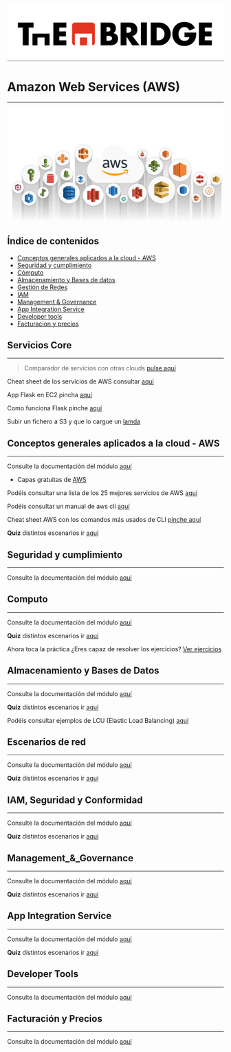 ![](../../img/TheBridge_logo.png)

# Amazon Web Services (AWS)

---

![img.png](img/Logo_AWS.png)


## Índice de contenidos

- [Conceptos generales aplicados a la cloud - AWS](#conceptos-generales-aplicados-a-la-cloud---aws)
- [Seguridad y cumplimiento](#seguridad-y-cumplimiento)
- [Cómputo](#computo)
- [Almacenamiento y Bases de datos](#almacenamiento-y-bases-de-datos)
- [Gestión de Redes](#escenarios-de-red)
- [IAM](#iam-seguridad-y-conformidad)
- [Management & Governance](#management__governance)
- [App Integration Service](#app-integration-service)
- [Developer tools](#developer-tools)
- [Facturacion y precios](#facturacin-y-precios)


## Servicios Core

---

>Comparador de servicios con otras clouds [pulse aquí](https://comparecloud.in/)

Cheat sheet de los servicios de AWS consultar [aquí](Resumen%20Core%20Services.pdf)

App Flask en EC2 pincha [aquí](https://medium.com/techfront/step-by-step-visual-guide-on-deploying-a-flask-application-on-aws-ec2-8e3e8b82c4f7)

Como funciona Flask pinche [aquí](https://www.youtube.com/watch?v=Z1RJmh_OqeA)

Subir un fichero a S3 y que lo cargue un [lamda](https://www.youtube.com/watch?v=OJrxbr9ebDE&t=409s)


## Conceptos generales aplicados a la cloud - AWS

---

Consulte la documentación del módulo [aquí](https://docs.google.com/presentation/d/1eG4RP_FpRczMc466GeVDlIlm9SbwjmG0q6dF7cjps3I)

- Capas gratuitas de [AWS](https://aws.amazon.com/es/free/?all-free-tier.sort-by=item.additionalFields.SortRank&all-free-tier.sort-order=asc&awsf.Free%20Tier%20Types=tier%23always-free&awsf.Free%20Tier%20Categories=*all)

Podéis consultar una lista de los 25 mejores servicios de AWS [aquí](https://docs.google.com/document/d/1wm6LOpLxi_PATKMMWzFgisQUuQ1NXeJT/edit?usp=share_link&ouid=102384283797243178688&rtpof=true&sd=true)

Podéis consultar un manual de aws cli [aquí](Modulo_02_AWS/Manual%20aws-cli-v2.pdf)

Cheat sheet AWS con los comandos más usados de CLI [pinche aquí](https://devhints.io/awscli)

**Quiz** distintos escenarios ir [aquí](01_Conceptos_generales/AWS_Insfraestructura_escenarios_preguntas.md)


## Seguridad y cumplimiento

---

Consulte la documentación del módulo [aquí](https://docs.google.com/presentation/d/1C0PvEdOeU1fdftUQeshySGvkGD5_o-TN1LXmp9xDcqs/edit?usp=share_link)


## Computo

---

Consulte la documentación del módulo [aquí](https://docs.google.com/presentation/d/1EDGnu0jKeSAkgEdt46GA-Gk_VNJo3mXn98Pc_wnNLRg/edit?usp=share_link)

**Quiz** distintos escenarios ir [aquí](03_Computo/AWS_Compute_services_escenarios_preguntas.md)

Ahora toca la práctica ¿Eres capaz de resolver los ejercicios? [Ver ejercicios](03_Computo/Ejercicios.md)


## Almacenamiento y Bases de Datos

--- 

Consulte la documentación del módulo [aquí](https://docs.google.com/presentation/d/1n-BCU2Td1WqhFF-Gr19iQJRmJ55y0J4tUZZ-lhQ6Kqg/edit?usp=share_link)

**Quiz** distintos escenarios ir [aquí](04_Almacenamiento_y_bases_de_datos/AWS_escenarios_almacenamiento_preguntas.md)

Podéis consultar ejemplos de LCU (Elastic Load Balancing) [aquí](04_Almacenamiento_y_bases_de_datos/Ejemplos_LCU_Load_Balancer.md)


## Escenarios de red

--- 

Consulte la documentación del módulo [aquí](https://docs.google.com/presentation/d/1A0w_DoRSBPPG8Yp72F1EQlA9DWIuHExTB_FRrOPQ7Jo/edit?usp=share_link)

**Quiz** distintos escenarios ir [aquí](05_Gestion_de_redes/AWS_Escenarios_red_preguntas.md)

## IAM, Seguridad y Conformidad

---

Consulte la documentación del módulo [aquí](https://docs.google.com/presentation/d/10JUu8AG41VF4cvO0xiol33nsQCV0AMK_1AHjXimatqk/edit?usp=share_link)

**Quiz** distintos escenarios ir [aquí](06_IAM/AWS_IAM_Seguridad_Conformidad_preguntas.md)

## Management_&_Governance

---

Consulte la documentación del módulo [aquí](https://docs.google.com/presentation/d/1iQ74RUPkKZIRdeNIsbf1tG-Xy2bIvPXKilM9xj2-T1o/edit?usp=share_link)

**Quiz** distintos escenarios ir [aquí](07_Management_&_Governance/AWS_Management_governance_preguntas.md)


## App Integration Service

---

Consulte la documentación del módulo [aquí](https://docs.google.com/presentation/d/1rPhuptvR7FECcZ1LXRxS5esf-QHtIX9Shg77-5rxXEE/edit?usp=share_link)

**Quiz** distintos escenarios ir [aquí](08_App_Integration_Service)

## Developer Tools

---

Consulte la documentación del módulo [aquí](https://docs.google.com/presentation/d/1hEO7938gOifWvaJycBAf-GAVMTlT1-vwXwNpsLJVaKA/edit?usp=share_link)

## Facturación y Precios

---

Consulte la documentación del módulo [aquí](https://docs.google.com/presentation/d/1bKVF9krGEdiNy-WdJYYoO-FSEWF217oAFgh-b-oVx18/edit?usp=share_link)


